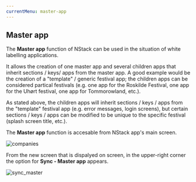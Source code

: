 ```yaml
---
currentMenu: master-app
---
```


## Master app

The **Master app** function of NStack can be used in the situation of white labelling applications. 

It allows the creation of one master app and several children apps that inherit sections / keys/ apps from the master app. A good example would be the creation of a "template" / generic festival app; the children apps can be considered partical festivals (e.g. one app for the Roskilde Festival, one app for the Uhørt festival, one app for Tommorowland, etc.). 

As stated above, the children apps will inherit sections / keys / apps from the "template" festival app (e.g. error messages, login screens), but certain sections / keys / apps can be modified to be unique to the specific festival (splash screen title, etc.).

The **Master app** function is accesable from NStack app's main screen. 

![companies](../images/Guides/MasterApp/companies.png)

From the new screen that is dispalyed on screen, in the upper-right corner the option for **Sync - Master app** appears.

![sync_master](../images/Guides/MasterApp/sync_master.png)